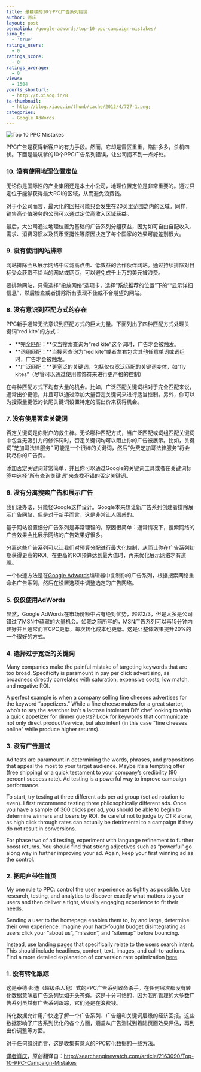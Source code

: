 ```yaml
---
title: 最糟糕的10个PPC广告系列错误
author: 肖庆
layout: post
permalink: /google-adwords/top-10-ppc-campaign-mistakes/
sina_t:
  - 'true'
ratings_users:
  - 0
ratings_score:
  - 0
ratings_average:
  - 0
views:
  - 1504
yourls_shorturl:
  - http://t.xiaoq.in/8
ta-thumbnail:
  - http://blog.xiaoq.in/thumb/cache/2012/4/727-1.png;
categories:
  - Google AdWords
---
```

<img title="Top 10 PPC Mistakes" src="http://cms.searchenginewatch.com/IMG/764/215764/top-10-ppc-mistakes.png?1332437482" alt="Top 10 PPC Mistakes" border="0" />

PPC广告是获得新客户的有力手段。然而，它却是雷区重重，陷阱多多，杀机四伏。下面是最坑爹的10个PPC广告系列错误，让公司捞不到一点好处。

### 10. 没有使用地理位置定位

无论你是国际性的产业集团还是本土小公司，地理位置定位是非常重要的。通过只定位于能够获得最大ROI的区域，从而避免浪费钱。

对于小公司而言，最大化的回报可能只会发生在20英里范围之内的区域。同样，销售高价值服务的公司可以通过定位高收入区域获益。

最后，大公司通过地理位置为基础的广告系列分组获益，因为如可自由自配收入、需求、消费习惯以及货币坚挺性等原因决定了每个国家的效果可能差别很大。

### 9. 没有使用网站排除

网站排除会从展示网络中过滤高点击、低效益的合作伙伴网站。通过持续排除对目标受众获取不恰当的网站或网页，可以避免成千上万的美元被浪费。

要排除网站，只需选择“投放网络”选项卡，选择”系统推荐的位置”下的““显示详细信息”，然后检查或者排除所有表现不佳或不合期望的网站。

### 8. 没有意识到匹配方式的存在

PPC新手通常无法意识到匹配方式的巨大力量。下面列出了四种匹配方式处理关键词“red kite”的方式：

*   **完全匹配：**仅当搜索查询为“red kite”这个词时，广告才会被触发。
*   **词组匹配：**当搜索查询为“red kite”或者左右包含其他任意单词或词组时，广告才会被触发。
*   **广泛匹配：**更宽泛的关键词，包括仅仅宽泛匹配的关键词变体，如“fly kites”（尽管可以通过使用修饰符来进行更严格的控制）

在每种匹配方式下均有大量的机会。比如，广泛匹配关键词相对于完全匹配来说，通常出价更低，并且可以通过添加大量否定关键词来进行适当控制。另外，你可以为搜索量更低的长尾关键词设置特定的高出价来获得机会。

### 7. 没有使用否定关键词

否定关键词是你账户的救生棒。无论哪种匹配方式，当广泛匹配或词组匹配关键词中包含无吸引力的修饰词时，否定关键词均可以阻止你的广告被展示。比如，关键词&#8221;芝加哥法律服务&#8221; 可能是一个很棒的关键词，然后&#8221;免费芝加哥法律服务&#8221;将会耗尽你的广告费。

添加否定关键词非常简单，并且你可以通过Google的关键词工具或者在关键词标签中选择“所有查询关键词”来查找不错的否定关键词。

### 6. 没有分离搜索广告和展示广告

我们没办法，只能怪Google这样设计。Google本来想让新广告系列创建者排除展示广告网站，但是对于新手而言，这是非常让人困惑的。

基于网站设置细分广告系列是非常理智的。原因很简单：通常情况下，搜索网络的广告效果会比展示网络的广告效果好很多。

分离这些广告系列可以让我们对预算分配进行最大化控制，从而让你在广告系列初期获得更高的ROI。在更高的ROI预算达到最大值时，再来优化展示网络才有道理。

一个快速方法是在<span class='wp_keywordlink'><a href="http://blog.xiaoq.in/google-adwords/" title="Google Adwords" target="_blank">Google Adwords</a></span>编辑器中复制你的广告系列，根据搜索网络重命名广告系列，然后在设置选项中调整选定的广告网络。

### 5. 仅仅使用AdWords

显然，Google AdWords在市场份额中占有绝对优势，超过2/3，但是大多是公司错过了MSN中蕴藏的大量机会。如我之前所写的，MSN广告系列可以再15分钟内建好并且通常而言CPC更低，每次转化成本也更低。这是让整体效果提升20%的一个很好的方式。

### 4. 选择过于宽泛的关键词

Many companies make the painful mistake of targeting keywords that are too broad. Specificity is paramount in pay per click advertising, as broadness directly correlates with saturation, expensive costs, low match, and negative ROI.

A perfect example is when a company selling fine cheeses advertises for the keyword &#8220;appetizers.&#8221; While a fine cheese makes for a great starter, who&#8217;s to say the searcher isn&#8217;t a lactose intolerant DIY chef looking to whip a quick appetizer for dinner guests? Look for keywords that communicate not only direct product/service, but also intent (in this case &#8220;fine cheeses online&#8221; while produce higher returns).

### 3. 没有广告测试

Ad tests are paramount in determining the words, phrases, and propositions that appeal the most to your target audience. Maybe it&#8217;s a tempting offer (free shipping) or a quick testament to your company&#8217;s credibility (90 percent success rate). Ad testing is a powerful way to improve campaign performance.

To start, try testing at three different ads per ad group (set ad rotation to even). I first recommend testing three philosophically different ads. Once you have a sample of 300 clicks per ad, you should be able to begin to determine winners and losers by ROI. Be careful not to judge by CTR alone, as high click through rates can actually be detrimental to a campaign if they do not result in conversions.

For phase two of ad testing, experiment with language refinement to further boost returns. You should find that strong adjectives such as &#8220;powerful&#8221; go along way in further improving your ad. Again, keep your first winning ad as the control.

### 2. 把用户带往首页

My one rule to PPC: control the user experience as tightly as possible. Use research, testing, and analytics to discover exactly what matters to your users and then deliver a tight, visually engaging experience to fit their needs.

Sending a user to the homepage enables them to, by and large, determine their own experience. Imagine your hard-fought budget disintegrating as users click your &#8220;about us&#8221;, &#8220;mission&#8221;, and &#8220;sitemap&#8221; before bouncing.

Instead, use landing pages that specifically relate to the users search intent. This should include headlines, content, text, images, and call-to-actions. Find a more detailed explanation of conversion rate optimization [here][1].

### 1. 没有转化跟踪

这是泰德·邦迪（超级杀人犯）式的PPC广告系列致命杀手。在任何层次都没有转化数据意味着广告系列犹如无头苍蝇。这是十分可怕的，因为我所管理的大多数广告系列虽然有广告系列跟踪，它们还是在浪费钱。

转化数据允许用户快速了解一个广告系列、广告组和关键词层级的经济回报。这些数据影响了广告系列优化的各个方面，涵盖从广告测试到着陆页面效果评估，再到出价调整等方面。

对于任何组织而言，这是收集有意义的PPC转化数据的<a href="http://searchenginewatch.com/article/2141776/Measuring-ROI-How-to-Collect-Meaningful-PPC-Conversion-Data" target="_blank">一些方法</a>。

<span class='wp_keywordlink'><a href="http://www.yeezhe.com/" title="译者" target="_blank">译者</a></span><span class='wp_keywordlink'><a href="http://blog.xiaoq.in/" title="肖庆" target="_blank">肖庆</a></span>，原创翻译自：<a href="http://searchenginewatch.com/article/2163090/Top-10-PPC-Campaign-Mistakes" target="_blank">http://searchenginewatch.com/article/2163090/Top-10-PPC-Campaign-Mistakes</a>

 [1]: http://searchenginewatch.com/article/2107126/The-5-Keys-to-Conversion-Rate-Optimization